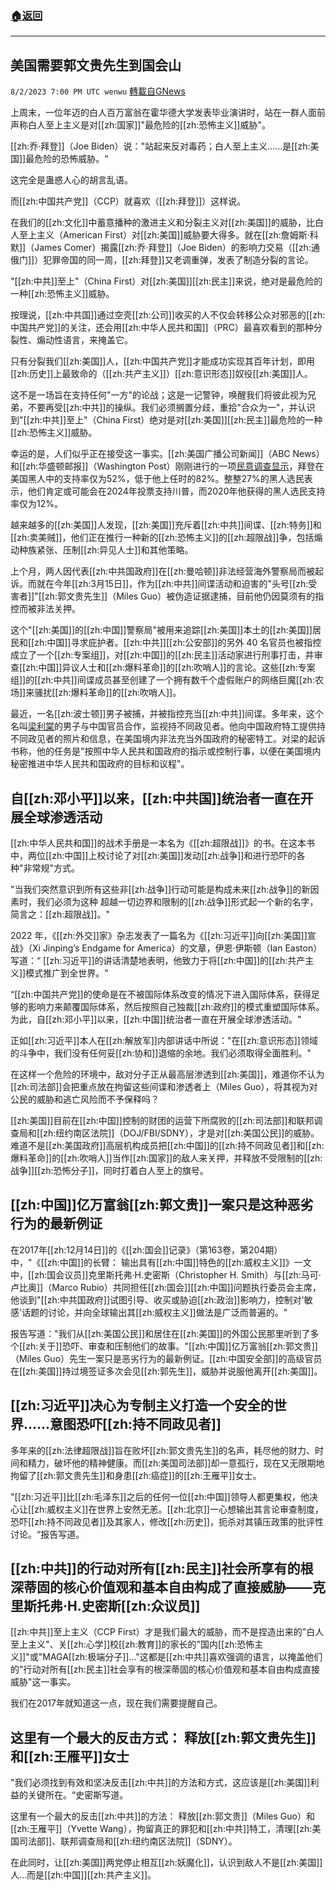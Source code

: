 ###  [:house:返回](README.md)
---


## 美国需要郭文贵先生到国会山
`8/2/2023 7:00 PM UTC wenwu` [轉載自GNews](https://gnews.org/articles/1513402)

上周末，一位年迈的白人百万富翁在霍华德大学发表毕业演讲时，站在一群人面前声称白人至上主义是对[[zh:国家]]"最危险的[[zh:恐怖主义]]威胁"。

[[zh:乔·拜登]]（Joe Biden）说："站起来反对毒药；白人至上主义......是[[zh:美国]]最危险的恐怖威胁。“

这完全是蛊惑人心的胡言乱语。

而[[zh:中国共产党]]（CCP）就喜欢（[[zh:拜登]]）这样说。

在我们的[[zh:文化]]中蓄意播种的激进主义和分裂主义对[[zh:美国]]的威胁，比白人至上主义（American First）对[[zh:美国]]威胁要大得多。就在[[zh:詹姆斯·科默]]（James Comer）揭露[[zh:乔·拜登]]（Joe Biden）的影响力交易（[[zh:通俄门]]）犯罪帝国的同一周，[[zh:拜登]]又老调重弹，发表了制造分裂的言论。

"[[zh:中共]]至上"（China First）对[[zh:美国]][[zh:民主]]来说，绝对是最危险的一种[[zh:恐怖主义]]威胁。

按理说，[[zh:中共国]]通过空壳[[zh:公司]]收买的人不仅会转移公众对邪恶的[[zh:中国共产党]]的关注，还会用[[zh:中华人民共和国]]（PRC）最喜欢看到的那种分裂性、煽动性语言，来掩盖它。

只有分裂我们[[zh:美国]]人，[[zh:中国共产党]]才能成功实现其百年计划，即用[[zh:历史]]上最致命的（[[zh:共产主义]]）[[zh:意识形态]]奴役[[zh:美国]]人。

这不是一场旨在支持任何"一方"的论战；这是一记警钟，唤醒我们将彼此视为兄弟，不要再受[[zh:中共]]的操纵。我们必须搁置分歧，重拾"合众为一"，并认识到"[[zh:中共]]至上"（China First）绝对是对[[zh:美国]][[zh:民主]]最危险的一种[[zh:恐怖主义]]威胁。

幸运的是，人们似乎正在接受这一事实。[[zh:美国广播公司新闻]]（ABC News）和[[zh:华盛顿邮报]]（Washington Post）刚刚进行的一项[民意调查显示](https://abcnews.go.com/Politics/broad-doubts-bidens-age-acuity-spell-republican-opportunity/story?id=99109308)，拜登在美国黑人中的支持率仅为52%，低于他上任时的82%。整整27%的黑人选民表示，他们肯定或可能会在2024年投票支持川普，而2020年他获得的黑人选民支持率仅为12%。

越来越多的[[zh:美国]]人发现，[[zh:美国]]充斥着[[zh:中共]]间谍、[[zh:特务]]和[[zh:卖美贼]]，他们正在推行一种新的[[zh:恐怖主义]]的[[zh:超限战]]争，包括煽动种族紧张、压制[[zh:异见人士]]和其他策略。

上个月，两人因代表[[zh:中共国政府]]在[[zh:曼哈顿]]非法经营海外警察局而被起诉。而就在今年[[zh:3月15日]]，作为[[zh:中共]]间谍活动和迫害的"头号[[zh:受害者]]"[[zh:郭文贵先生]]（Miles Guo）被伪造证据逮捕，目前他仍因莫须有的指控而被非法关押。

这个"[[zh:美国]]的[[zh:中国]]警察局"被用来追踪[[zh:美国]]本土的[[zh:美国]]居民和[[zh:中国]]寻求庇护者。[[zh:中共]][[zh:公安部]]的另外 40 名官员也被指控成立了一个[[zh:专案组]]，对[[zh:中国]]的[[zh:民主]]活动家进行刑事打击，并审查[[zh:中国]]异议人士和[[zh:爆料革命]]的[[zh:吹哨人]]的言论。这些[[zh:专案组]]的[[zh:中共]]间谍成员甚至创建了一个拥有数千个虚假账户的网络巨魔[[zh:农场]]来骚扰[[zh:爆料革命]]的[[zh:吹哨人]]。

最近，一名[[zh:波士顿]]男子被捕，并被指控充当[[zh:中共]]间谍。多年来，这个名叫[梁利棠](https://www.dw.com/zh/%E6%B3%A2%E5%A3%AB%E9%A1%BF%E5%8D%8E%E8%A3%94%E7%94%B7%E5%AD%90%E8%A2%AB%E6%8E%A7%E5%8D%8F%E5%8A%A9%E4%B8%AD%E5%85%B1%E5%A8%81%E8%83%81%E5%BC%82%E8%AE%AE%E4%BA%BA%E5%A3%AB/a-65612643)的男子与中国官员合作，监视持不同政见者。他向中国政府特工提供持不同政见者的照片和信息，在美国境内非法充当外国政府的秘密特工。对梁的起诉书称，他的任务是"按照中华人民共和国政府的指示或控制行事，以便在美国境内秘密推进中华人民共和国政府的目标和议程"。

## 自[[zh:邓小平]]以来，[[zh:中共国]]统治者一直在开展全球渗透活动

[[zh:中华人民共和国]]的战术手册是一本名为《[[zh:超限战]]》的书。在这本书中，两位[[zh:中国]]上校讨论了对[[zh:美国]]发动[[zh:战争]]和进行恐吓的各种"非常规"方式。

"当我们突然意识到所有这些非[[zh:战争]]行动可能是构成未来[[zh:战争]]的新因素时，我们必须为这种 超越一切边界和限制的[[zh:战争]]形式起一个新的名字，简言之：[[zh:超限战]]。"

2022 年，《[[zh:外交]]家》杂志发表了一篇名为《[[zh:习近平]]向[[zh:美国]]宣战》（Xi Jinping’s Endgame for America）的文章，伊恩·伊斯顿（Ian Easton）写道：“ [[zh:习近平]]的讲话清楚地表明，他致力于将[[zh:中国]]的[[zh:共产主义]]模式推广到全世界。"

“[[zh:中国共产党]]的使命是在不被国际体系改变的情况下进入国际体系，获得足够的影响力来颠覆国际体系，然后按照自己独裁[[zh:政府]]的模式重塑国际体系。为此，自[[zh:邓小平]]以来，[[zh:中国]]统治者一直在开展全球渗透活动。"

正如[[zh:习近平]]本人在[[zh:解放军]]内部讲话中所说："在[[zh:意识形态]]领域的斗争中，我们没有任何妥[[zh:协和]]退缩的余地。我们必须取得全面胜利。"

在这样一个危险的环境中，敌对分子正从最高层渗透到[[zh:美国]]，难道你不认为[[zh:司法部]]会把重点放在拘留这些间谍和渗透者上（Miles Guo），将其视为对公民的威胁和逃亡风险而不予保释吗？

[[zh:美国]]目前在[[zh:中国]]控制的财团的运营下所腐败的[[zh:司法部]]和联邦调查局和[[zh:纽约南区法院]]（DOJ/FBI/SDNY），才是对[[zh:美国公民]]的威胁。难道不是[[zh:美国政府]]高层机构成员把[[zh:中国]]的[[zh:持不同政见者]]和[[zh:爆料革命]]的[[zh:吹哨人]]当作[[zh:国家]]的敌人来关押，并释放不受限制的[[zh:战争]][[zh:恐怖分子]]，同时打着白人至上的旗号。

## [[zh:中国]]亿万富翁[[zh:郭文贵]]一案只是这种恶劣行为的最新例证

在2017年[[zh:12月14日]]的《[[zh:国会]]记录》（第163卷，第204期）中，"《[[zh:中国]]的长臂： 输出具有[[zh:中国]]特色的[[zh:威权主义]]》一文中，[[zh:国会议员]]克里斯托弗·H.史密斯（Christopher H. Smith）与[[zh:马可·卢比奥]]（Marco Rubio）共同担任[[zh:国会]][[zh:中国]]问题执行委员会主席，他谈到"[[zh:中共国政府]]试图引导、收买或胁迫[[zh:政治]]影响力，控制对'敏感'话题的讨论，并向全球输出其[[zh:威权主义]]做法是广泛而普遍的。"

报告写道："我们从[[zh:美国公民]]和居住在[[zh:美国]]的外国公民那里听到了多个[[zh:关于]]恐吓、审查和压制他们的故事。"[[zh:中国]]亿万富翁[[zh:郭文贵]]（Miles Guo）先生一案只是恶劣行为的最新例证。[[zh:中国安全部]]的高级官员在[[zh:美国]]持过境签证多次会见[[zh:郭先生]]，威胁并说服他离开[[zh:美国]]。

## [[zh:习近平]]决心为专制主义打造一个安全的世界......意图恐吓[[zh:持不同政见者]]

多年来的[[zh:法律超限战]]旨在败坏[[zh:郭文贵先生]]的名声，耗尽他的财力、时间和精力，破坏他的精神健康。而[[zh:美国司法部]]却一意孤行，现在又无限期地拘留了[[zh:郭文贵先生]]和身患[[zh:癌症]]的[[zh:王雁平]]女士。

"[[zh:习近平]]比[[zh:毛泽东]]之后的任何一位[[zh:中国]]领导人都更集权，他决心让[[zh:威权主义]]在世界上安然无恙。[[zh:北京]]一心想输出其言论审查制度，恐吓[[zh:持不同政见者]]及其家人，修改[[zh:历史]]，扼杀对其镇压政策的批评性讨论。“报告写道。

## [[zh:中共]]的行动对所有[[zh:民主]]社会所享有的根深蒂固的核心价值观和基本自由构成了直接威胁——克里斯托弗·H.史密斯[[zh:众议员]]

[[zh:中共]]至上主义（CCP First）才是我们最大的威胁，而不是捏造出来的"白人至上主义"、关[[zh:心学]]校[[zh:教育]]的家长的"国内[[zh:恐怖主义]]"或"MAGA[[zh:极端分子]]..."这都是[[zh:中共]]喜欢强调的语言，以掩盖他们的"行动对所有[[zh:民主]]社会享有的根深蒂固的核心价值观和基本自由构成直接威胁"这一事实。

我们在2017年就知道这一点，现在我们需要提醒自己。

## 这里有一个最大的反击方式： 释放[[zh:郭文贵先生]]和[[zh:王雁平]]女士

"我们必须找到有效和坚决反击[[zh:中共]]的方法和方式，这应该是[[zh:美国]]利益的关键所在。“史密斯写道。

这里有一个最大的反击[[zh:中共]]的方法： 释放[[zh:郭文贵]]（Miles Guo）和[[zh:王雁平]]（Yvette Wang），拘留真正的罪犯和[[zh:中共]]特工，清理[[zh:美国司法部]]、联邦调查局和[[zh:纽约南区法院]]（SDNY）。

在此同时，让[[zh:美国]]两党停止相互[[zh:妖魔化]]，认识到敌人不是[[zh:美国]]人...而是[[zh:中国]][[zh:共产主义]]。



